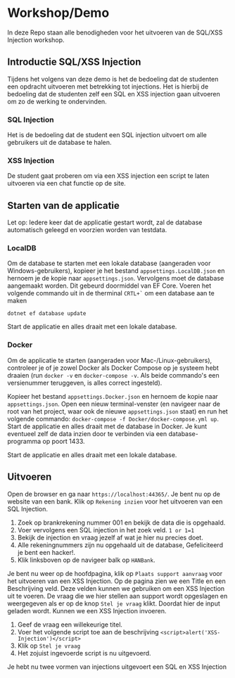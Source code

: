 # Workshop/Demo

In deze Repo staan alle benodigheden voor het uitvoeren van de SQL/XSS Injection workshop.

## Introductie SQL/XSS Injection

Tijdens het volgens van deze demo is het de bedoeling dat de studenten een opdracht uitvoeren met betrekking tot
injections. Het is hierbij de bedoeling dat de studenten zelf een SQL en XSS injection gaan uitvoeren om zo de werking
te ondervinden.

### SQL Injection

Het is de bedoeling dat de student een SQL injection uitvoert om alle gebruikers uit de database te halen.

### XSS Injection

De student gaat proberen om via een XSS injection een script te laten uitvoeren via een chat functie op de site.

## Starten van de applicatie

Let op: Iedere keer dat de applicatie gestart wordt, zal de database automatisch geleegd en voorzien worden van
testdata.

### LocalDB

Om de database te starten met een lokale database (aangeraden voor Windows-gebruikers), kopieer je het
bestand `appsettings.LocalDB.json` en hernoem je de kopie naar `appsettings.json`. Vervolgens moet de database aangemaakt
worden. Dit gebeurd doormiddel van EF Core. Voeren het volgende commando uit in de therminal ``` CRTL+` ``` om een database aan te maken
```
dotnet ef database update
```
Start de applicatie en alles draait
met een lokale database.

### Docker

Om de applicatie te starten (aangeraden voor Mac-/Linux-gebruikers), controleer je of je zowel Docker als Docker Compose
op je systeem hebt draaien (run `docker -v`
en `docker-compose -v`. Als beide commando's een versienummer teruggeven, is alles correct ingesteld).

Kopieer het bestand `appsettings.Docker.json` en hernoem de kopie naar `appsettings.json`. Open een nieuw
terminal-venster (en navigeer naar de root van het project, waar ook de nieuwe `appsettings.json` staat) en run het
volgende commando: `docker-compose -f Docker/docker-compose.yml up`. Start de applicatie en alles draait met de database
in Docker. Je kunt eventueel zelf de data inzien door te verbinden via een database-programma op poort 1433.

Start de applicatie en alles draait
met een lokale database.

## Uitvoeren
Open de browser en ga naar `https://localhost:44365/`. 
Je bent nu op de website van een bank. 
Klik op `Rekening inzien` voor het uitvoeren van een SQL Injection. 

1. Zoek op brankrekening nummer 001 en bekijk de data die is opgehaald.
2. Voer vervolgens een SQL injection in het zoek veld. `1 or 1=1` 
3. Bekijk de injection en vraag jezelf af wat je hier nu precies doet.
4. Alle rekeningnummers zijn nu opgehaald uit de database, Gefeliciteerd je bent een hacker!.
6. Klik linksboven op de navigeer balk op `HANBank`.

Je bent nu weer op de hoofdpagina, klik op `Plaats support aanvraag` voor het uitvoeren van een XSS Injection.
Op de pagina zien we een Title en een Beschrijving veld. Deze velden kunnen we gebruiken om een XSS Injection uit te voeren.
De vraag die we hier stellen aan support wordt opgeslagen en weergegeven als er op de knop `Stel je vraag` klikt.
Doordat hier de input geladen wordt. Kunnen we een XSS Injection invoeren. 

1. Geef de vraag een willekeurige titel.
2. Voer het volgende script toe aan de beschrijving ```<script>alert('XSS-Injection')</script>```
3. Klik op `Stel je vraag`
4. Het zojuist ingevoerde script is nu uitgevoerd.

Je hebt nu twee vormen van injections uitgevoert een SQL en XSS Injection


